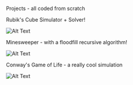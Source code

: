 Projects - all coded from scratch

Rubik's Cube Simulator + Solver!

![Alt Text](https://miro.medium.com/max/512/1*TU9ZVX7VIGHFZ7prgftyBA.gif)

Minesweeper - with a floodfill recursive algorithm!

![Alt Text](https://media.giphy.com/media/l3V0GQMoaDLVbjXEI/giphy.gif)

Conway's Game of Life - a really cool simulation

![Alt Text](https://upload.wikimedia.org/wikipedia/commons/e/e5/Gospers_glider_gun.gif)